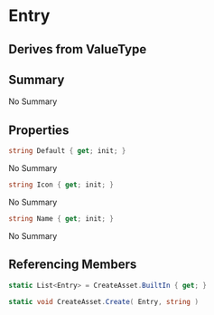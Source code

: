 # Entry

## Derives from ValueType

## Summary

No Summary
## Properties

```c#
string Default { get; init; } 
```
No Summary
```c#
string Icon { get; init; } 
```
No Summary
```c#
string Name { get; init; } 
```
No Summary
## Referencing Members

```c#
static List<Entry> = CreateAsset.BuiltIn { get; } 
```
```c#
static void CreateAsset.Create( Entry, string ) 
```
